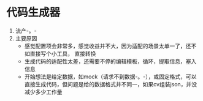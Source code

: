 # 代码生成器

1. 流产-。-
2. 主要原因
   - 感觉配置项会非常多，感觉收益并不大，因为适配的场景太单一了，还不如直接写个小工具， 直接转换
   - 生成代码的适配性太差，还需要不停的编辑模板，循环，提取信息，塞入信息
   - 开始想法是给定数据，如mock（请求不到数据-。-），或固定格式，可以直接生成代码，但问题是给的数据格式并不同一，如果cv组装json，并没减少多少工作量

